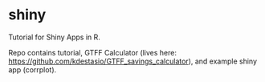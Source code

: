 # shiny

Tutorial for Shiny Apps in R.

Repo contains tutorial, GTFF Calculator (lives here: https://github.com/kdestasio/GTFF_savings_calculator), and example shiny app (corrplot).
